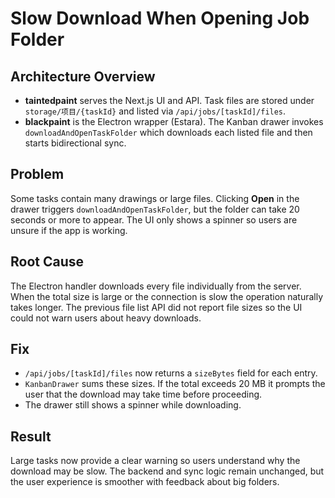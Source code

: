 # Slow Download When Opening Job Folder

## Architecture Overview
- **taintedpaint** serves the Next.js UI and API. Task files are stored under `storage/项目/{taskId}` and listed via `/api/jobs/[taskId]/files`.
- **blackpaint** is the Electron wrapper (Estara). The Kanban drawer invokes `downloadAndOpenTaskFolder` which downloads each listed file and then starts bidirectional sync.

## Problem
Some tasks contain many drawings or large files. Clicking **Open** in the drawer triggers `downloadAndOpenTaskFolder`, but the folder can take 20 seconds or more to appear. The UI only shows a spinner so users are unsure if the app is working.

## Root Cause
The Electron handler downloads every file individually from the server. When the total size is large or the connection is slow the operation naturally takes longer. The previous file list API did not report file sizes so the UI could not warn users about heavy downloads.

## Fix
- `/api/jobs/[taskId]/files` now returns a `sizeBytes` field for each entry.
- `KanbanDrawer` sums these sizes. If the total exceeds 20&nbsp;MB it prompts the user that the download may take time before proceeding.
- The drawer still shows a spinner while downloading.

## Result
Large tasks now provide a clear warning so users understand why the download may be slow. The backend and sync logic remain unchanged, but the user experience is smoother with feedback about big folders.
